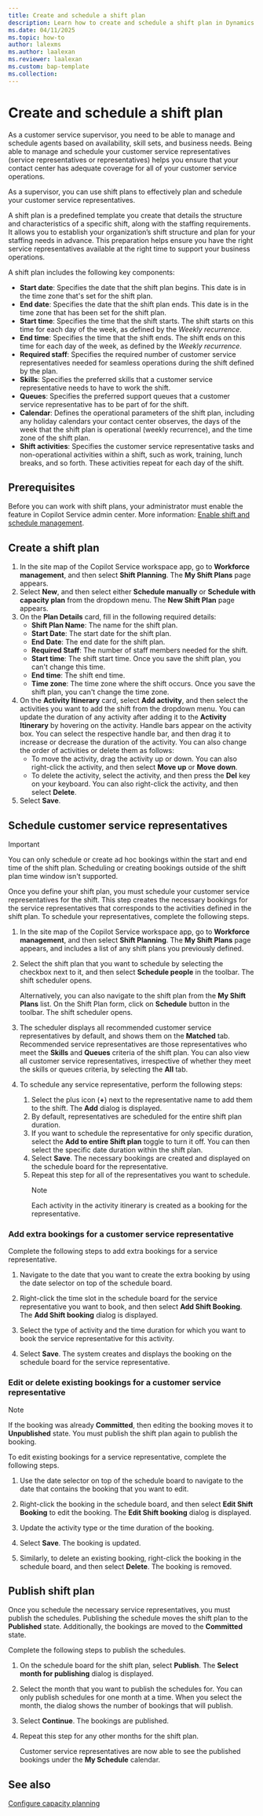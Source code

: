 ```yaml
---
title: Create and schedule a shift plan
description: Learn how to create and schedule a shift plan in Dynamics 365 Contact Center workspace to help you more easily manage your staffing needs.
ms.date: 04/11/2025
ms.topic: how-to
author: lalexms
ms.author: laalexan
ms.reviewer: laalexan
ms.custom: bap-template
ms.collection:
---
```


# Create and schedule a shift plan

As a customer service supervisor, you need to be able to manage and schedule agents based on availability, skill sets, and business needs. Being able to manage and schedule your customer service representatives (service representatives or representatives) helps you ensure that your contact center has adequate coverage for all of your customer service operations.

As a supervisor, you can use shift plans to effectively plan and schedule your customer service representatives.

A shift plan is a predefined template you create that details the structure and characteristics of a specific shift, along with the staffing requirements. It allows you to establish your organization’s shift structure and plan for your staffing needs in advance. This preparation helps ensure you have the right service representatives available at the right time to support your business operations.

A shift plan includes the following key components: 

- **Start date**: Specifies the date that the shift plan begins. This date is in the time zone that's set for the shift plan.
- **End date**: Specifies the date that the shift plan ends. This date is in the time zone that has been set for the shift plan.
- **Start time**: Specifies the time that the shift starts. The shift starts on this time for each day of the week, as defined by the *Weekly recurrence*.
- **End time**:  Specifies the time that the shift ends. The shift ends on this time for each day of the week, as defined by the *Weekly recurrence*.
- **Required staff**: Specifies the required number of customer service representatives needed for seamless operations during the shift defined by the plan.
- **Skills**: Specifies the preferred skills that a customer service representative needs to have to work the shift.
- **Queues**: Specifies the preferred support queues that a customer service representative has to be part of for the shift.
- **Calendar**: Defines the operational parameters of the shift plan, including any holiday calendars your contact center observes, the days of the week that the shift plan is operational (weekly recurrence), and the time zone of the shift plan.
- **Shift activities**: Specifies the customer service representative tasks and non-operational activities within a shift, such as work, training, lunch breaks, and so forth. These activities repeat for each day of the shift.

## Prerequisites

Before you can work with shift plans, your administrator must enable the feature in Copilot Service admin center. More information: [Enable shift and schedule management](../administer/wfm-enable-schedule-management).

## Create a shift plan

1. In the site map of the Copilot Service workspace app, go to **Workforce management**, and then select **Shift Planning**. The **My Shift Plans** page appears.
1. Select **New**, and then select either **Schedule manually** or **Schedule with capacity plan** from the dropdown menu. The **New Shift Plan** page appears.
1. On the **Plan Details** card, fill in the following required details:
     - **Shift Plan Name**: The name for the shift plan.
     - **Start Date**: The start date for the shift plan.
     - **End Date**: The end date for the shift plan.
     - **Required Staff**: The number of staff members needed for the shift.
     - **Start time**: The shift start time. Once you save the shift plan, you can't change this time.
     - **End time**: The shift end time.
     - **Time zone**: The time zone where the shift occurs. Once you save the shift plan, you can't change the time zone.
1. On the **Activity Itinerary** card, select **Add activity**, and then select the activities you want to add the shift from the dropdown menu. You can update the duration of any activity after adding it to the **Activity Itinerary** by hovering on the activity. Handle bars appear on the activity box. You can select the respective handle bar, and then drag it to increase or decrease the duration of the activity. You can also change the order of activities or delete them as follows:
   - To move the activity, drag the activity up or down. You can also right-click the activity, and then select **Move up** or **Move down**.
   - To delete the activity, select the activity, and then press the **Del** key on your keyboard. You can also right-click the activity, and then select **Delete**.
1. Select **Save**.


## Schedule customer service representatives

> [!IMPORTANT]
> You can only schedule or create ad hoc bookings within the start and end time of the shift plan. Scheduling or creating bookings outside of the shift plan time window isn't supported.

Once you define your shift plan, you must schedule your customer service representatives for the shift. This step creates the necessary bookings for the service representatives that corresponds to the activities defined in the shift plan. To schedule your representatives, complete the following steps.

1. In the site map of the Copilot Service workspace app, go to **Workforce management**, and then select **Shift Planning**. The **My Shift Plans** page appears, and includes a list of any shift plans you previously defined.

1. Select the shift plan that you want to schedule by selecting the checkbox next to it, and then select **Schedule people** in the toolbar. The shift scheduler opens.

   Alternatively, you can also navigate to the shift plan from the **My Shift Plans** list. On the Shift Plan form, click on **Schedule** button in the toolbar. The shift scheduler opens.

1. The scheduler displays all recommended customer service representatives by default, and shows them on the **Matched** tab. Recommended service representatives are those representatives who meet the **Skills** and **Queues** criteria of the shift plan. You can also view all customer service representatives, irrespective of whether they meet the skills or queues criteria, by selecting the **All** tab.

1. To schedule any service representative, perform the following steps:
     1. Select the plus icon (**+**) next to the representative name to add them to the shift. The **Add** dialog is displayed.<br>
     1. By default, representatives are scheduled for the entire shift plan duration.<br>
     1. If you want to schedule the representative for only specific duration, select the **Add to entire Shift plan** toggle to turn it off. You can then select the specific date duration within the shift plan.<br>
     1. Select **Save**. The necessary bookings are created and displayed on the schedule board for the representative.<br>
     1. Repeat this step for all of the representatives you want to schedule.
         > [!NOTE]
         > Each activity in the activity itinerary is created as a booking for the representative.

### Add extra bookings for a customer service representative

Complete the following steps to add extra bookings for a service representative.

1. Navigate to the date that you want to create the extra booking by using the date selector on top of the schedule board.

1. Right-click the time slot in the schedule board for the service representative you want to book, and then select **Add Shift Booking**. The **Add Shift booking** dialog is displayed.

1. Select the type of activity and the time duration for which you want to book the service representative for this activity.

1. Select **Save**. The system creates and displays the booking on the schedule board for the service representative.

### Edit or delete existing bookings for a customer service representative

> [!NOTE]
> If the booking was already **Committed**, then editing the booking moves it to **Unpublished** state. You must publish the shift plan again to publish the booking.

To edit existing bookings for a service representative, complete the following steps.

1. Use the date selector on top of the schedule board to navigate to the date that contains the booking that you want to edit.

1. Right-click the booking in the schedule board, and then select **Edit Shift Booking** to edit the booking. The **Edit Shift booking** dialog is displayed.

1. Update the activity type or the time duration of the booking.

1. Select **Save**. The booking is updated.

1. Similarly, to delete an existing booking, right-click the booking in the schedule board, and then select **Delete**. The booking is removed.

## Publish shift plan

Once you schedule the necessary service representatives, you must publish the schedules. Publishing the schedule moves the shift plan to the **Published** state. Additionally, the bookings are moved to the **Committed** state. 

Complete the following steps to publish the schedules.

1. On the schedule board for the shift plan, select **Publish**. The **Select month for publishing** dialog is displayed.

1. Select the month that you want to publish the schedules for. You can only publish schedules for one month at a time. When you select the month, the dialog shows the number of bookings that will publish.

1. Select **Continue**. The bookings are published.

1. Repeat this step for any other months for the shift plan.

   Customer service representatives are now able to see the published bookings under the **My Schedule** calendar.

## See also

[Configure capacity planning](../administer/wfm-configure-capacity-planning)

